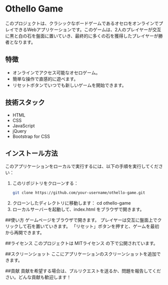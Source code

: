 # Othello Game

このプロジェクトは、クラシックなボードゲームであるオセロをオンラインでプレイできるWebアプリケーションです。このゲームは、2人のプレイヤーが交互に黒と白の石を盤面に置いていき、最終的に多くの石を獲得したプレイヤーが勝者となります。

## 特徴

- オンラインでアクセス可能なオセロゲーム。
- 簡単な操作で直感的に遊べます。
- リセットボタンでいつでも新しいゲームを開始できます。

## 技術スタック

- HTML
- CSS
- JavaScript
- jQuery
- Bootstrap for CSS

## インストール方法

このアプリケーションをローカルで実行するには、以下の手順を実行してください：

1. このリポジトリをクローンする：
   ```bash
   git clone https://github.com/your-username/othello-game.git
2. クローンしたディレクトリに移動します：
   cd othello-game
3. ローカルサーバーを起動して、index.html をブラウザで開きます。
   
##使い方
ゲームページをブラウザで開きます。
プレイヤーは交互に盤面上でクリックして石を置いていきます。
「リセット」ボタンを押すと、ゲームを最初から再開できます。

##ライセンス
このプロジェクトは MITライセンス の下で公開されています。

##スクリーンショット
ここにアプリケーションのスクリーンショットを追加できます。


##貢献
貢献を希望する場合は、プルリクエストを送るか、問題を報告してください。どんな貢献も歓迎します！

